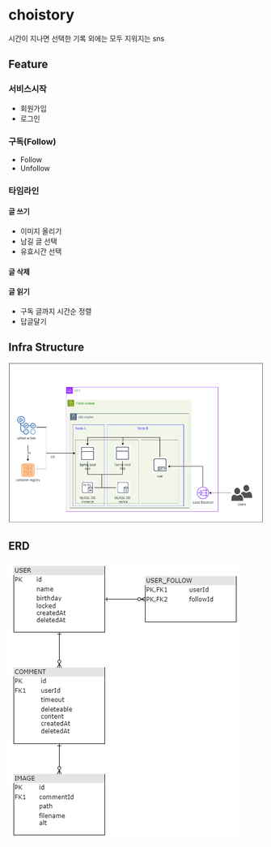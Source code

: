 # choistory
시간이 지나면 선택한 기록 외에는 모두 지워지는 sns

## Feature
### 서비스시작
- 회원가입
- 로그인
### 구독(Follow)
- Follow
- Unfollow
### 타임라인
#### 글 쓰기
- 이미지 올리기
- 남길 글 선택
- 유효시간 선택
#### 글 삭제
#### 글 읽기
- 구독 글까지 시간순 정렬
- 답글달기

## Infra Structure
![infra structure](https://github.com/f-lab-edu/choistory/blob/main/images/infra%20structure_v0.1.png)

## ERD
![infra structure](https://github.com/f-lab-edu/choistory/blob/main/images/erd_v0.1.png)
